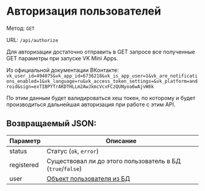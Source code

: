 # Авторизация пользователей
Метод: `GET`

URL: `/api/authorize`

Для авторизации достаточно отправить в GET запросе все полученные GET параметры при запуске VK Mini Apps.

Из официальной документации ВКонтакте: ``
vk_user_id=494075&vk_app_id=6736218&vk_is_app_user=1&vk_are_notifications_enabled=1&vk_language=ru&vk_access_token_settings=&vk_platform=android&sign=exTIBPYTrAKDTHLLm2AwJkmcVcvFCzQUNyoa6wAjvW6k
``

По этим данным будет валидироваться хеш токен, по которому и будет производиться дальнейшая авторизация при работе с этим API. 

## Возвращаемый JSON:
| Параметр | Описание |
| ------------ | ------------ |
| status | Статус (`ok`, `error`) |
| registered | Существовал ли до этого пользователь в БД (`true`/`false`) |
| user | [Объект пользователя из БД](/{{route}}/{{version}}/objects/user "Объект пользователя") |
